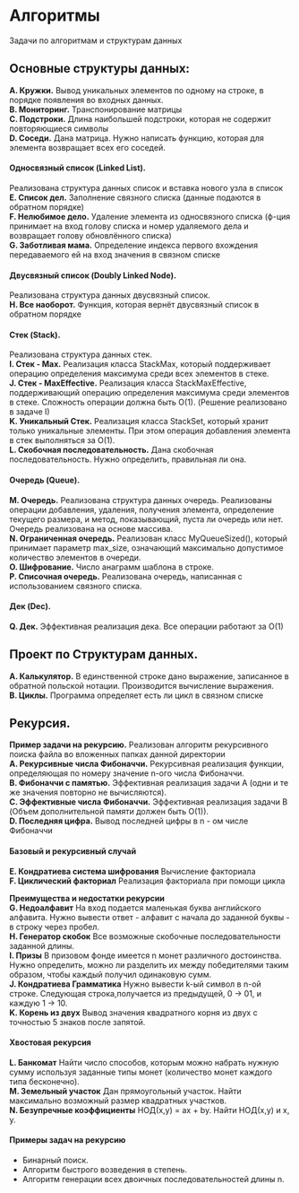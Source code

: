 # Алгоритмы
Задачи по алгоритмам и структурам данных
 
## Основные структуры данных:  
**A. Кружки.** Вывод уникальных элементов по одному на строке, в порядке появления во входных данных.  
**B. Мониторинг.** Транспонирование матрицы  
**C. Подстроки.** Длина наибольшей подстроки, которая не содержит повторяющиеся символы  
**D. Соседи.** Дана матрица. Нужно написать функцию, которая для элемента возвращает всех его соседей.   
#### Односвязный список  (Linked List).     
Реализована структура данных список и вставка нового узла в список  
**E. Список дел.** Заполнение связного списка (данные подаются в обратном порядке)    
**F. Нелюбимое дело.** Удаление элемента из односвязного списка (ф-ция принимает на вход голову списка и номер удаляемого дела и возвращает голову обновлённого списка)  
**G. Заботливая мама.** Определение индекса первого вхождения передаваемого ей на вход значения в связном списке    
#### Двусвязный список (Doubly Linked Node).    
Реализована структура данных двусвязный список.   
**H. Все наоборот.**  Функция, которая вернёт двусвязный список в обратном порядке   
#### Стек (Stack).        
Реализована структура данных стек.  
**I. Стек - Max.** Реализация класса StackMax, который поддерживает операцию определения
максимума среди всех элементов в стеке.    
**J. Стек - MaxEffective.**  Реализация класса StackMaxEffective, поддерживающий операцию определения
максимума среди элементов в стеке. Сложность операции должна быть O(1). (Решение реализовано в задаче I)  
**K. Уникальный Стек.**  Реализация класса StackSet, который хранит только уникальные элементы.
При этом операция добавления элемента в стек выполняться за O(1).   
**L. Скобочная последовательность.** Дана скобочная последовательность. Нужно определить, правильная ли она.  
#### Очередь (Queue).        
**M. Очередь.**  Реализована структура данных очередь. Реализованы операции добавления, удаления, получения элемента, определение текущего размера,
и метод, показывающий, пуста ли очередь или нет. Очередь реализована на основе массива.  
**N. Ограниченная очередь.**  Реализован класс MyQueueSized(), который принимает параметр max_size,
означающий максимально допустимое количество элементов в очереди.  
**O. Шифрование.**  Число анаграмм шаблона в строке.  
**P. Списочная очередь.**  Реализована очередь, написанная с использованием связного списка.  
#### Дек (Dec).   
**Q. Дек.** Эффективная реализация дека. Все операции работают за O(1)   

## Проект по Структурам данных.     

**A. Калькулятор.**  В единственной строке дано выражение, записанное в обратной польской нотации. Производится вычисление выражения.  
**B. Циклы.** Программа определяет есть ли цикл в связном списке  

## Рекурсия.  

**Пример задачи на рекурсию.** Реализован алгоритм рекурсивного поиска файла во вложенных папках данной директории   
**A. Рекурсивные числа Фибоначчи.**  Рекурсивная реализация функции, определяющая по номеру значение n-ого числа Фибоначчи.  
**B. Фибоначчи с памятью.** Эффективная реализация задачи А (одни и те же значения повторно не вычисляются).    
**C. Эффективные числа Фибоначчи.** Эффективная реализация задачи B (Объем дополнительной памяти должен быть O(1)).  
**D. Последняя цифра.**  Вывод последней цифры в n - ом числе Фибоначчи  

#### Базовый и рекурсивный случай  
**E. Кондратиева система шифрования** Вычисление факториала   
**F. Циклический факториал** Реализация факториала при помощи цикла    

**Преимущества и недостатки рекурсии**  
**G. Недоалфавит**  На вход подается маленькая буква английского алфавита. Нужно вывести ответ - алфавит с начала до заданной буквы - в строку через пробел.   
**H. Генератор скобок**  Все возможные скобочные последовательности заданной длины.  
**I. Призы**  В призовом фонде имеется n монет различного достоинства. Нужно определить, можно ли разделить
их между победителями таким образом, чтобы каждый получил одинаковую сумм.  
**J. Кондратиева Грамматика**  Нужно вывести k-ый символ в n-ой строке. Следующая строка,получается из предыдущей, 0 -> 01, и каждую 1 -> 10.  
**K. Корень из двух**  Вывод значения квадратного корня из двух с точностью 5 знаков после запятой.  

#### Хвостовая рекурсия   

**L. Банкомат**  Найти число способов, которым можно набрать нужную сумму используя заданные типы монет (количество монет каждого типа бесконечно).    
**M. Земельный участок**  Дан прямоугольный участок. Найти максимально возможный размер квадратных участков.   
**N. Безупречные коэффициенты**  НОД(x,y) = ax + by. Найти НОД(x,y) и x, y.   

#### Примеры задач на рекурсию   
- Бинарный поиск.    
- Алгоритм быстрого возведения в степень.  
- Алгоритм генерации всех двоичных последовательностей длины n.  



